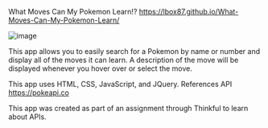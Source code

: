 What Moves Can My Pokemon Learn!?
https://lbox87.github.io/What-Moves-Can-My-Pokemon-Learn/

![image](https://user-images.githubusercontent.com/23705300/48809298-ad126880-ece9-11e8-8c9e-533b24bdd891.png)

This app allows you to easily search for a Pokemon by name or number and display all of the moves it can learn. A description of the move will be displayed whenever you hover over or select the move.

This app uses HTML, CSS, JavaScript, and JQuery. References API https://pokeapi.co

This app was created as part of an assignment through Thinkful to learn about APIs.
